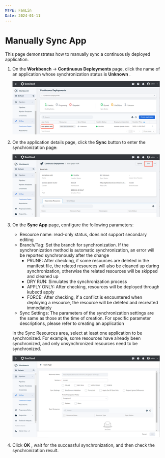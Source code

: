 ```yaml
---
MTPE: FanLin
Date: 2024-01-11
---
```


# Manually Sync App

This page demonstrates how to manually sync a continuously deployed application.

1. On the __Workbench__ -> __Continuous Deployments__ page, click the name of an application whose synchronization status is __Unknown__ .

    ![Unknown Status](../../images/sync01.png)

1. On the application details page, click the __Sync__ button to enter the synchronization page:

    ![Sync](../../images/sync02.png)

1. On the __Sync App__ page, configure the following parameters:

    - Resource name: read-only status, does not support secondary editing
    - Branch/Tag: Set the branch for synchronization. If the synchronization method is automatic synchronization, an error will be reported synchronously after the change
        - PRUNE: After checking, if some resources are deleted in the manifest file, the related resources will also be cleaned up during synchronization, otherwise the related resources will be skipped and cleaned up
        - DRY RUN: Simulates the synchronization process
        - APPLY ONLY: After checking, resources will be deployed through kubectl apply
        - FORCE: After checking, if a conflict is encountered when deploying a resource, the resource will be deleted and recreated immediately
    - Sync Settings: The parameters of the synchronization settings are the same as those at the time of creation. For specific parameter descriptions, please refer to creating an application

    In the Sync Resources area, select at least one application to be synchronized. For example, some resources have already been synchronized, and only unsynchronized resources need to be synchronized.

    ![Configurate Parameters](../../images/sync03.png)

1. Click __OK__ , wait for the successful synchronization, and then check the synchronization result.
